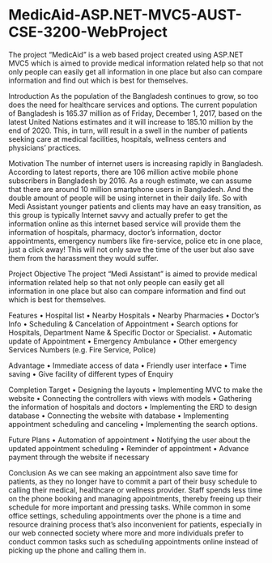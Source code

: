 # MedicAid-ASP.NET-MVC5-AUST-CSE-3200-WebProject

The project “MedicAid” is a web based project created using ASP.NET MVC5 which is aimed to provide medical information related help so that not only people can easily get all information in one place but also can compare information and find out which is best for themselves.

Introduction
As the population of the Bangladesh continues to grow, so too does the need for healthcare services and options. The current population of Bangladesh is 165.37 million as of Friday, December 1, 2017, based on the latest United Nations estimates and it will increase to 185.10 million by the end of 2020. This, in turn, will result in a swell in the number of patients seeking care at medical facilities, hospitals, wellness centers and physicians’ practices.

Motivation
The number of internet users is increasing rapidly in Bangladesh. According to latest reports, there are 106 million active mobile phone subscribers in Bangladesh by 2016. As a rough estimate, we can assume that there are around 10 million smartphone users in Bangladesh. And the double amount of people will be using internet in their daily life. So with Medi Assistant younger patients and clients may have an easy transition, as this group is typically Internet savvy and actually prefer to get the information online as this internet based service will provide them the information of hospitals, pharmacy, doctor’s information, doctor appointments, emergency numbers like fire-service, police etc in one place, just a click away! This will not only save the time of the user but also save them from the harassment they would suffer.

Project Objective
The project “Medi Assistant” is aimed to provide medical information related help so that not only people can easily get all information in one place but also can compare information and find out which is best for themselves.

Features
•	Hospital list
•	Nearby Hospitals
•	Nearby Pharmacies 
•	Doctor’s Info
•	Scheduling & Cancelation of Appointment
•	Search options for Hospitals, Department Name & Specific Doctor or Specialist. 
•	Automatic update of Appointment
•	Emergency Ambulance
•	Other emergency Services Numbers (e.g. Fire Service, Police)


Advantage
•	Immediate access of data
•	Friendly user interface
•	Time saving
•	Give facility of different types of Enquiry

Completion Target
•	Designing the layouts
•	Implementing MVC to make the website
•	Connecting the controllers with views with models
•	Gathering the information of hospitals and doctors
•	Implementing the ERD to design database
•	Connecting the website with database
•	Implementing appointment scheduling and canceling
•	Implementing the search options.


Future Plans
•	Automation of appointment
•	Notifying the user about the updated appointment scheduling
•	Reminder of appointment
•	Advance payment through the website if necessary 

Conclusion
As we can see making an appointment also save time for patients, as they no longer have to commit a part of their busy schedule to calling their medical, healthcare or wellness provider. Staff spends less time on the phone booking and managing appointments, thereby freeing up their schedule for more important and pressing tasks. While common in some office settings, scheduling appointments over the phone is a time and resource draining process that’s also inconvenient for patients, especially in our web connected society where more and more individuals prefer to conduct common tasks such as scheduling appointments online instead of picking up the phone and calling them in.
